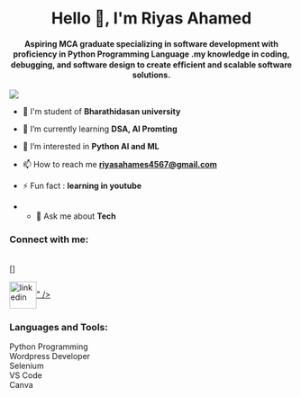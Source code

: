 <h1 align="center">Hello 👋, I'm Riyas Ahamed</h1>
<h4 align="center">Aspiring MCA graduate specializing in software development with proﬁciency in Python Programming Language .my knowledge in coding, debugging, and software design to create efﬁcient and scalable software solutions.</h4>

<p align="left"> <img src="https://komarev.com/ghpvc/?username=ZeolousVenom-jr&label=Profile%20views&color=0e75b6&style=flat" /> </p>

- 🔭 I'm student of **Bharathidasan university**

- 🌱 I’m currently learning **DSA, AI Promting**

- 🤝 I’m interested in **Python AI and ML**

- 📫 How to reach me **riyasahames4567@gmail.com**

- ⚡ Fun fact : **learning in youtube**

- - 💬 Ask me about **Tech**

<h3 align="left">Connect with me:</h3>
<br />[]
<p align="left">
<a href="https://www.linkedin.com/in/riyas-ahamed-a87091317/" target="blank"><img align="center" <img width="48" height="48" src="https://img.icons8.com/fluency/48/linkedin.png" alt="linkedin"/>" /></a>

<h3 align="left">Languages and Tools:</h3>
<p align="left"> Python Programming <br> Wordpress Developer <br> Selenium <br> VS Code <br> Canva</p>



